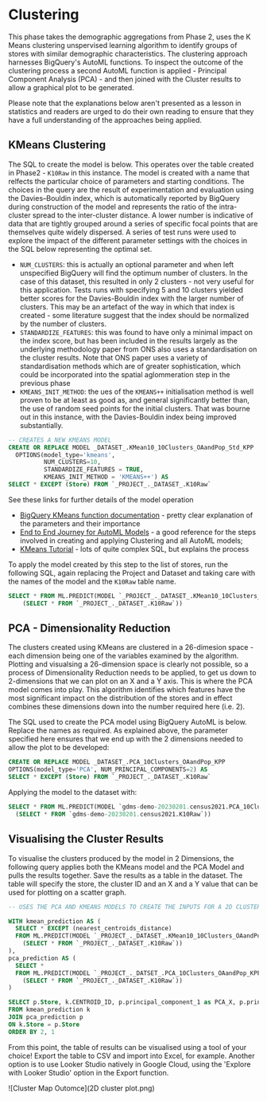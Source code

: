 # Clustering

This phase takes the demographic aggregations from Phase 2, uses the K Means clustering unspervised learning algorithm to identify groups of stores with similar demographic characteristics. The clustering approach harnesses BigQuery's AutoML functions. To inspect the outcome of the clustering process a second AutoML function is applied - Principal Component Analysis (PCA) - and then joined with the Cluster results to allow a graphical plot to be generated.

Please note that the explanations below aren't presented as a lesson in statistics and readers are urged to do their own reading to ensure that they have a full understanding of the approaches being applied.


## KMeans Clustering
The SQL to create the model is below. This operates over the table created in Phase2 - `K10Raw` in this instance. The model is created with a name that relfects the particular choice of parameters and starting conditions. The choices in the query are the result of experimentation and evaluation using the Davies–Bouldin index, which is automatically reported by BigQuery during construction of the model and represents the ratio of the intra-cluster spread to the inter-cluster distance. A lower number is indicative of data that are tightly grouped around a series of specific focal points that are themselves quite widely dispersed. A series of test runs were used to explore the impact of the different parameter settings with the choices in the SQL below representing the optimal set.

- `NUM_CLUSTERS`: this is actually an optional parameter and when left unspecified BigQuery will find the optimum number of clusters. In the case of this dataset, this resulted in only 2 clusters - not very useful for this application. Tests runs with specifying 5 and 10 clusters yielded better scores for the Davies-Bouldin index with the larger number of clusters. This may be an artefact of the way in which that index is created - some literature suggest that the index should be normalized by the number of clusters. 
- `STANDARDIZE_FEATURES`: this was found to have only a minimal impact on the index score, but has been included in the results largely as the underlying methodology paper from ONS also uses a standardisation on the cluster results. Note that ONS paper uses a variety of standardisation methods which are of greater sophistication, which could be incorporated into the spatial aglommeration step in the previous phase
- `KMEANS_INIT_METHOD`: the ues of the `KMEANS++` initialisation method is well proven to be at least as good as, and general significantly better than, the use of random seed points for the initial clusters. That was bourne out in this instance, with the Davies-Bouldin index being improved substantially.

```SQL
-- CREATES A NEW KMEANS MODEL
CREATE OR REPLACE MODEL _DATASET_.KMean10_10Clusters_OAandPop_Std_KPP
  OPTIONS(model_type='kmeans', 
          NUM_CLUSTERS=10,
          STANDARDIZE_FEATURES = TRUE,
          KMEANS_INIT_METHOD = 'KMEANS++') AS
SELECT * EXCEPT (Store) FROM `_PROJECT_._DATASET_.K10Raw`
```

See these links for further details of the model operation
- [BigQuery KMeans function documentation](https://cloud.google.com/bigquery/docs/reference/standard-sql/bigqueryml-syntax-create-kmeans) - pretty clear explanation of the parameters and their importance
- [End to End Journey for AutoML Models](https://cloud.google.com/bigquery/docs/reference/standard-sql/bigqueryml-syntax-e2e-journey) - a good reference for the steps involved in creating and applying Clustering and all AutoML models;
- [KMeans Tutorial](https://cloud.google.com/bigquery/docs/kmeans-tutorial) - lots of quite complex SQL, but explains the process

To apply the model created by this step to the list of stores, run the following SQL, again replacing the Project and Dataset and taking care with the names of the model and the `K10Raw` table name.

```SQL
SELECT * FROM ML.PREDICT(MODEL `_PROJECT_._DATASET_.KMean10_10Clusters_OAandPop_KPP`, 
    (SELECT * FROM `_PROJECT_._DATASET_.K10Raw`))   
 ```
 
 ## PCA - Dimensionality Reduction
 The clusters created using KMeans are clustered in a 26-dimesion space - each dimension being one of the variables examined by the algorithm. Plotting and visualsing a 26-dimension space is clearly not possible, so a process of Dimensionality Reduction needs to be applied, to get us down to 2-dimensions that we can plot on an X and a Y axis. This is where the PCA model comes into play. This algorithm identifies which features have the most significant impact on the distribution of the stores and in effect combines these dimensions down into the number required here (i.e. 2).
 
 The SQL used to create the PCA model using BigQuery AutoML is below. Replace the names as required. As explained above, the parameter specified here ensures that we end up with the 2 dimensions needed to allow the plot to be developed:
 
 ```SQL
 CREATE OR REPLACE MODEL _DATASET_.PCA_10Clusters_OAandPop_KPP
OPTIONS(model_type='PCA', NUM_PRINCIPAL_COMPONENTS=2) AS
SELECT * EXCEPT (Store) FROM `_PROJECT_._DATASET_.K10Raw`
```

Applying the model to the dataset with:

```SQL
SELECT * FROM ML.PREDICT(MODEL `gdms-demo-20230201.census2021.PCA_10Clusters_OAandPop_KPP`, 
  (SELECT * FROM `gdms-demo-20230201.census2021.K10Raw`))
```

## Visualising the Cluster Results
To visualise the clusters produced by the model in 2 Dimensions, the following query applies both the KMeans model and the PCA Model and pulls the results together. Save the results as a table in the dataset. The table will specify the store, the cluster ID and an X and a Y value that can be used for plotting on a scatter graph.

```SQL
-- USES THE PCA AND KMEANS MODELS TO CREATE THE INPUTS FOR A 2D CLUSTER MAP

WITH kmean_prediction AS (
  SELECT * EXCEPT (nearest_centroids_distance) 
  FROM ML.PREDICT(MODEL `_PROJECT_._DATASET_.KMean10_10Clusters_OAandPop_KPP`, 
    (SELECT * FROM `_PROJECT_._DATASET_.K10Raw`))
),
pca_prediction AS (
  SELECT * 
  FROM ML.PREDICT(MODEL `_PROJECT_._DATSET_.PCA_10Clusters_OAandPop_KPP`, 
    (SELECT * FROM `_PROJECT_._DATASET_.K10Raw`))
)

SELECT p.Store, k.CENTROID_ID, p.principal_component_1 as PCA_X, p.principal_component_2 as PCA_Y, K.* EXCEPT (CENTROID_ID, Store)
FROM kmean_prediction k
JOIN pca_prediction p
ON k.Store = p.Store
ORDER BY 2, 1
```

From this point, the table of results can be visualised using a tool of your choice! Export the table to CSV and import into Excel, for example. Another option is to use Looker Studio natively in Google Cloud, using the 'Explore with Looker Studio' option in the Export function.

![Cluster Map Outomce](2D cluster plot.png)

